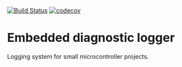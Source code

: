 [![Build Status](https://travis-ci.org/binarymaker/embedded-diagnostic-logger.svg?branch=develop)](https://travis-ci.org/binarymaker/embedded-diagnostic-logger) [![codecov](https://codecov.io/gh/binarymaker/embedded-diagnostic-logger/branch/develop/graph/badge.svg)](https://codecov.io/gh/binarymaker/embedded-diagnostic-logger)

# Embedded diagnostic logger

Logging system for small microcontroller projects. 